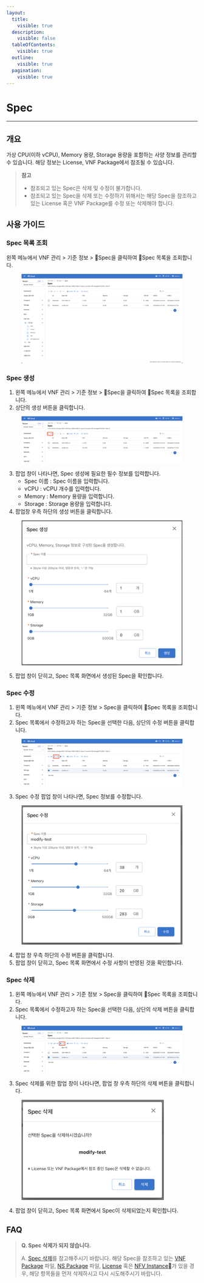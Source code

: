 ```yaml
---
layout:
  title:
    visible: true
  description:
    visible: false
  tableOfContents:
    visible: true
  outline:
    visible: true
  pagination:
    visible: true
---
```


# Spec

***

## 개요

가상 CPU(이하 vCPU), Memory 용량, Storage 용량을 포함하는 사양 정보를 관리할 수 있습니다. 해당 정보는 License, VNF Package에서 참조될 수 있습니다.

> **참고**
>
> * 참조되고 있는 Spec은 삭제 및 수정이 불가합니다.
> * 참조되고 있는 Spec을 삭제 또는 수정하기 위해서는 해당 Spec을 참조하고 있는 License 혹은 VNF Package를 수정 또는 삭제해야 합니다.

## 사용 가이드

### Spec 목록 조회

왼쪽 메뉴에서 VNF 관리 > 기준 정보 > Spec을 클릭하여 Spec 목록을 조회합니다.

<figure><img src="../../.gitbook/assets/image (209).png" alt=""><figcaption></figcaption></figure>

### Spec 생성

1. 왼쪽 메뉴에서 VNF 관리 > 기준 정보 > Spec을 클릭하여 Spec 목록을 조회합니다.
2. 상단의 생성 버튼을 클릭합니다.

<figure><img src="../../.gitbook/assets/image (210).png" alt=""><figcaption></figcaption></figure>

3. 팝업 창이 나타나면, Spec 생성에 필요한 필수 정보를 입력합니다.
   * Spec 이름 : Spec 이름을 입력합니다.
   * vCPU : vCPU 개수를 입력합니다.
   * Memory : Memory 용량을 입력합니다.
   * Storage : Storage 용량을 입력합니다.
4. 팝업창 우측 하단의 생성 버튼을 클릭합니다.

<figure><img src="../../.gitbook/assets/image (84).png" alt=""><figcaption></figcaption></figure>

5. 팝업 창이 닫히고, Spec 목록 화면에서 생성된 Spec을 확인합니다.

### Spec 수정

1. 왼쪽 메뉴에서 VNF 관리 > 기준 정보 > Spec을 클릭하여 Spec 목록을 조회합니다.
2. Spec 목록에서 수정하고자 하는 Spec을 선택한 다음, 상단의 수정 버튼을 클릭합니다.

<figure><img src="../../.gitbook/assets/image (211).png" alt=""><figcaption></figcaption></figure>

3. Spec 수정 팝업 창이 나타나면, Spec 정보를 수정합니다.

<figure><img src="../../.gitbook/assets/image (83).png" alt=""><figcaption></figcaption></figure>

4. 팝업 창 우측 하단의 수정 버튼을 클릭합니다.
5. 팝업 창이 닫히고, Spec 목록 화면에서 수정 사항이 반영된 것을 확인합니다.

### Spec 삭제

1. 왼쪽 메뉴에서 VNF 관리 > 기준 정보 > Spec을 클릭하여 Spec 목록을 조회합니다.
2. Spec 목록에서 수정하고자 하는 Spec을 선택한 다음, 상단의 삭제 버튼을 클릭합니다.

<figure><img src="../../.gitbook/assets/image (212).png" alt=""><figcaption></figcaption></figure>

3. Spec 삭제를 위한 팝업 창이 나타나면, 팝업 창 우측 하단의 삭제 버튼을 클릭합니다.

<figure><img src="../../.gitbook/assets/image (124).png" alt="" width="375"><figcaption></figcaption></figure>

4. 팝업 창이 닫히고, Spec 목록 화면에서 Spec이 삭제되었는지 확인합니다.

## FAQ

> **Q. Spec 삭제가 되지 않습니다.**
>
> A. [Spec 삭제](spec.md#spec-3)를 참고해주시기 바랍니다. 해당 Spec을 참조하고 있는 [VNF Package](../vnf-package.md) 파일, [NS Package](../vnf/ns-package.md) 파일, [License](../license.md) 혹은 [NFV Instance](../vnf/nfv-instance.md)가 있을 경우, 해당 항목들을 먼저 삭제하시고 다시 시도해주시기 바랍니다.
